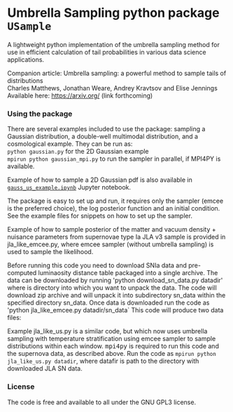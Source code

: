 Umbrella Sampling python package `USample`
=====

A lightweight python implementation of the umbrella sampling method for use in efficient calculation of tail probabilities in various data science applications.

Companion article: Umbrella sampling: a powerful method to sample tails of distributions  
  Charles Matthews, Jonathan Weare, Andrey Kravtsov and Elise Jennings  
  Available here: <https://arxiv.org/> (link forthcoming)

### Using the package

There are several examples included to use the package: sampling a Gaussian distribution, a double-well multimodal distribution, and a cosmological example. They can be run as:   
`python gaussian.py` for the 2D Gaussian example  
`mpirun python gaussian_mpi.py` to run the sampler in parallel, if MPI4PY is available.

Example of how to sample a 2D Gaussian pdf is also available in <a href="https://github.com/c-matthews/usample/blob/master/gauss_us_example.ipynb">`gauss_us_example.ipynb`</a> Jupyter notebook.

The package is easy to set up and run, it requires only the sampler (emcee is the preferred choice), the log posterior function and an initial condition. See the example files for snippets on how to set up the sampler.

Example of how to sample posterior of the matter and vacuum density + nuisance parameters from supernovae type Ia JLA v3 sample is provided in jla_like_emcee.py, where emcee sampler (without umbrella sampling) is used to sample the likelihood. 

Before running this code you need to download SNIa data and pre-computed luminaosity distance table packaged into a single archive. The data can be downloaded by running 'python download_sn_data.py datadir' where is directory into which you want to unpack the data. The code will download zip archive and will unpack it into subdirectory sn_data within the specified directory sn_data. Once data is downloaded run the code as 'python jla_like_emcee.py datadir/sn_data`
This code will produce two data files: 

Example jla_like_us.py is a similar code, but which now uses umbrella sampling with temperature stratification using emcee sampler to sample distributions within each window. <tt>mpi4py</tt> is required to run this code and the supernova data, as described above.
Run the code as `mpirun python jla_like_us.py datadir`, where datafir is path to the directory with downloaded JLA SN data. 



### License

The code is free and available to all under the GNU GPL3 license.
